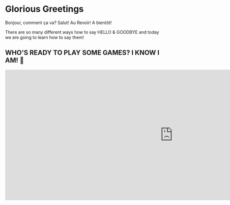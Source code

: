 <h1>Glorious Greetings</h1>

<p lang="fr"> Bonjour, comment ça va?   Salut!   Au Revoir!    A bientôt! </p>
<p> There are so many different ways how to say HELLO & GOODBYE and today we are going to learn how to say them! 
  

<h2> WHO'S READY TO PLAY SOME GAMES? I KNOW I AM! 🎉</h2>

<iframe src="https://h5p.org/h5p/embed/689256" width="1090" height="426" frameborder="0" allowfullscreen="allowfullscreen"></iframe><script src="https://h5p.org/sites/all/modules/h5p/library/js/h5p-resizer.js" charset="UTF-8"></script>

